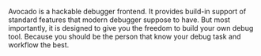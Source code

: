 Avocado is a hackable debugger frontend. It provides build-in support of standard features that modern debugger suppose to have. But most importantly, it is designed to give you the freedom to build your own debug tool. Because you should be the person that know your debug task and workflow the best.